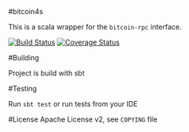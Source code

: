 #bitcoin4s

This is a scala wrapper for the `bitcoin-rpc` interface.

[![Build Status](https://travis-ci.org/wlk/bitcoin4s.svg)](https://travis-ci.org/wlk/bitcoin4s)
[![Coverage Status](https://coveralls.io/repos/wlk/bitcoin4s/badge.svg)](https://coveralls.io/r/wlk/bitcoin4s)

#Building

Project is build with sbt

#Testing

Run `sbt test` or run tests from your IDE

#License
Apache License v2, see `COPYING` file